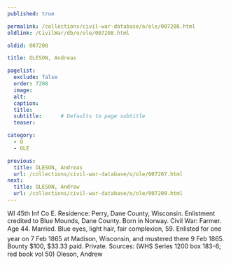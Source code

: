 ```yaml
---
published: true

permalink: /collections/civil-war-database/o/ole/007208.html
oldlink: /CivilWar/db/o/ole/007208.html

oldid: 007208

title: OLESON, Andreas

pagelist:
  exclude: false
  order: 7208
  image: 
  alt:
  caption:
  title:
  subtitle:      # Defaults to page subtitle
  teaser:

category: 
  - O 
  - OLE

previous:
  title: OLESON, Andreas
  url: /collections/civil-war-database/o/ole/007207.html  
next:
  title: OLESON, Andrew
  url: /collections/civil-war-database/o/ole/007209.html   
---
```

WI 45th Inf Co E. Residence: Perry, Dane County, Wisconsin. Enlistment credited to Blue Mounds, Dane County. Born in Norway. Civil War: Farmer. Age 44. Married. Blue eyes, light hair, fair complexion, 5&#146;9&#148;. Enlisted for one year on 7 Feb 1865 at Madison, Wisconsin, and mustered there 9 Feb 1865. Bounty $100, $33.33 paid. Private. Sources: (WHS Series 1200 box 183-6; red book vol 50) &#147;Oleson, Andrew&#148;